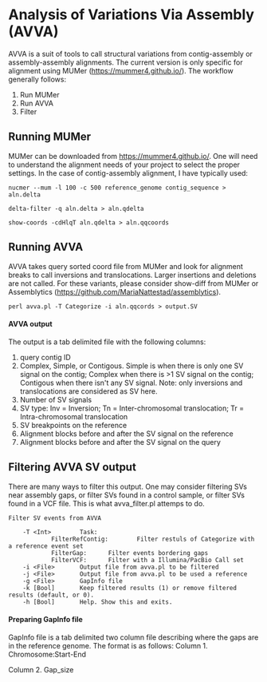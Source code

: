 # Analysis of Variations Via Assembly (AVVA)

AVVA is a suit of tools to call structural variations from contig-assembly or assembly-assembly alignments. The current version is only specific for alignment using MUMer (https://mummer4.github.io/). The workflow generally follows:
1. Run MUMer
2. Run AVVA
3. Filter

## Running MUMer

MUMer can be downloaded from https://mummer4.github.io/. One will need to understand the alignment needs of your project to select the proper settings. In the case of contig-assembly alignment, I have typically used:

`nucmer --mum -l 100 -c 500 reference_genome contig_sequence > aln.delta`

`delta-filter -q aln.delta > aln.qdelta`

`show-coords -cdHlqT aln.qdelta > aln.qqcoords`

## Running AVVA
AVVA takes query sorted coord file from MUMer and look for alignment breaks to call inversions and translocations. Larger insertions and deletions are not called. For these variants, please consider show-diff from MUMer or Assemblytics (https://github.com/MariaNattestad/assemblytics). 

`perl avva.pl -T Categorize -i aln.qqcords > output.SV`

#### AVVA output

The output is a tab delimited file with the following columns:
1. query contig ID
2. Complex, Simple, or Contigous. Simple is when there is only one SV signal on the contig; Complex when there is >1 SV signal on the contig; Contigous when there isn't any SV signal. Note: only inversions and translocations are considered as SV here. 
3. Number of SV signals
4. SV type: Inv = Inversion; Tn = Inter-chromosomal translocation; Tr = Intra-chromosomal translocation 
5. SV breakpoints on the reference
6. Alignment blocks before and after the SV signal on the reference
7. Alignment blocks before and after the SV signal on the query

## Filtering AVVA SV output

There are many ways to filter this output. One may consider filtering SVs near assembly gaps, or filter SVs found in a control sample, or filter SVs found in a VCF file. This is what avva_filter.pl attemps to do.

    Filter SV events from AVVA

        -T <Int>        Task:
                FilterRefContig:        Filter restuls of Categorize with a reference event set
                FilterGap:      Filter events bordering gaps
                FilterVCF:      Filter with a Illumina/PacBio Call set
        -i <File>       Output file from avva.pl to be filtered
        -j <File>       Output file from avva.pl to be used a reference
        -g <File>       GapInfo file
        -k [Bool]       Keep filtered results (1) or remove filtered results (default, or 0).
        -h [Bool]       Help. Show this and exits.

#### Preparing GapInfo file
GapInfo file is a tab delimited two column file describing where the gaps are in the reference genome. The format is as follows:
Column 1. Chromosome:Start-End

Column 2. Gap_size

